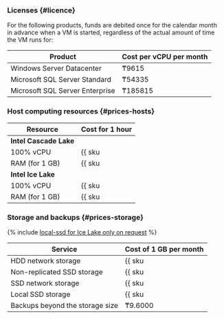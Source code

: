 ### Licenses {#licence}

For the following products, funds are debited once for the calendar month in advance when a VM is started, regardless of the actual amount of time the VM runs for:

| Product | Cost per vCPU per month |
| ----- | ----- |
| Windows Server Datacenter | ₸9615 |
| Microsoft SQL Server Standard | ₸54335 |
| Microsoft SQL Server Enterprise | ₸185815 |

### Host computing resources {#prices-hosts}

| Resource       | Cost for 1 hour                                    |
| ----- | ----- |
| **Intel Cascade Lake**                                              |
| 100% vCPU      | {{ sku|KZT|mdb.cluster.mssql.v2.cpu.c100|string }} |
| RAM (for 1 GB) | {{ sku|KZT|mdb.cluster.mssql.v2.ram|string }}      |
| **Intel Ice Lake**                                                  |
| 100% vCPU      | {{ sku|KZT|mdb.cluster.mssql.v3.cpu.c100|string }} |
| RAM (for 1 GB) | {{ sku|KZT|mdb.cluster.mssql.v3.ram|string }}      |

### Storage and backups {#prices-storage}

{% include [local-ssd for Ice Lake only on request](../../_includes/ice-lake-local-ssd-note.md) %}

| Service                         | Cost of 1 GB per month                                                 |
| ----- | ----- |
| HDD network storage             | {{ sku|KZT|mdb.cluster.network-hdd.mssql|month|string }}               |
| Non-replicated SSD storage      | {{ sku|KZT|mdb.cluster.network-ssd-nonreplicated.mssql|month|string }} |
| SSD network storage             | {{ sku|KZT|mdb.cluster.network-nvme.mssql|month|string }}              |
| Local SSD storage               | {{ sku|KZT|mdb.cluster.local-nvme.mssql|month|string }}                |
| Backups beyond the storage size | ₸9.6000                                                                |

